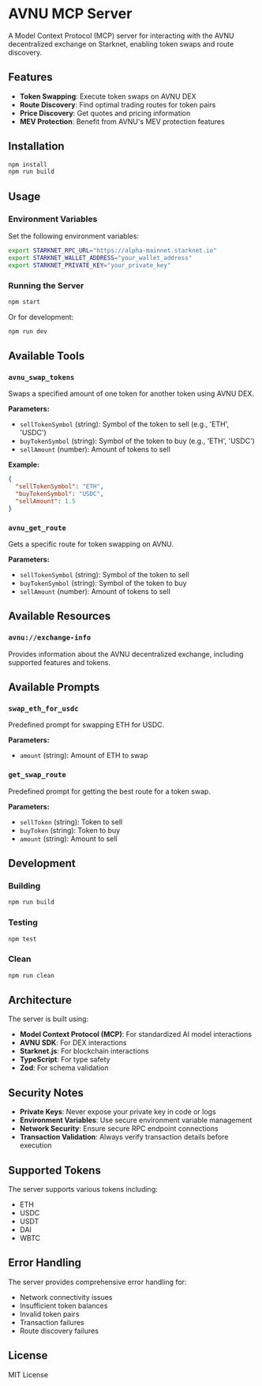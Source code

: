 # AVNU MCP Server

A Model Context Protocol (MCP) server for interacting with the AVNU decentralized exchange on Starknet, enabling token swaps and route discovery.

## Features

- **Token Swapping**: Execute token swaps on AVNU DEX
- **Route Discovery**: Find optimal trading routes for token pairs
- **Price Discovery**: Get quotes and pricing information
- **MEV Protection**: Benefit from AVNU's MEV protection features

## Installation

```bash
npm install
npm run build
```

## Usage

### Environment Variables

Set the following environment variables:

```bash
export STARKNET_RPC_URL="https://alpha-mainnet.starknet.io"
export STARKNET_WALLET_ADDRESS="your_wallet_address"
export STARKNET_PRIVATE_KEY="your_private_key"
```

### Running the Server

```bash
npm start
```

Or for development:

```bash
npm run dev
```

## Available Tools

### `avnu_swap_tokens`

Swaps a specified amount of one token for another token using AVNU DEX.

**Parameters:**
- `sellTokenSymbol` (string): Symbol of the token to sell (e.g., 'ETH', 'USDC')
- `buyTokenSymbol` (string): Symbol of the token to buy (e.g., 'ETH', 'USDC')
- `sellAmount` (number): Amount of tokens to sell

**Example:**
```json
{
  "sellTokenSymbol": "ETH",
  "buyTokenSymbol": "USDC",
  "sellAmount": 1.5
}
```

### `avnu_get_route`

Gets a specific route for token swapping on AVNU.

**Parameters:**
- `sellTokenSymbol` (string): Symbol of the token to sell
- `buyTokenSymbol` (string): Symbol of the token to buy
- `sellAmount` (number): Amount of tokens to sell

## Available Resources

### `avnu://exchange-info`

Provides information about the AVNU decentralized exchange, including supported features and tokens.

## Available Prompts

### `swap_eth_for_usdc`

Predefined prompt for swapping ETH for USDC.

**Parameters:**
- `amount` (string): Amount of ETH to swap

### `get_swap_route`

Predefined prompt for getting the best route for a token swap.

**Parameters:**
- `sellToken` (string): Token to sell
- `buyToken` (string): Token to buy
- `amount` (string): Amount to sell

## Development

### Building

```bash
npm run build
```

### Testing

```bash
npm test
```

### Clean

```bash
npm run clean
```

## Architecture

The server is built using:
- **Model Context Protocol (MCP)**: For standardized AI model interactions
- **AVNU SDK**: For DEX interactions
- **Starknet.js**: For blockchain interactions
- **TypeScript**: For type safety
- **Zod**: For schema validation

## Security Notes

- **Private Keys**: Never expose your private key in code or logs
- **Environment Variables**: Use secure environment variable management
- **Network Security**: Ensure secure RPC endpoint connections
- **Transaction Validation**: Always verify transaction details before execution

## Supported Tokens

The server supports various tokens including:
- ETH
- USDC
- USDT
- DAI
- WBTC

## Error Handling

The server provides comprehensive error handling for:
- Network connectivity issues
- Insufficient token balances
- Invalid token pairs
- Transaction failures
- Route discovery failures

## License

MIT License
